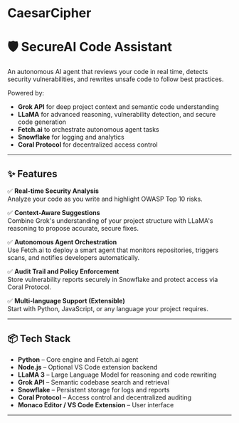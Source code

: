 # CaesarCipher
# 🛡️ SecureAI Code Assistant

An autonomous AI agent that reviews your code in real time, detects security vulnerabilities, and rewrites unsafe code to follow best practices.

Powered by:
- **Grok API** for deep project context and semantic code understanding
- **LLaMA** for advanced reasoning, vulnerability detection, and secure code generation
- **Fetch.ai** to orchestrate autonomous agent tasks
- **Snowflake** for logging and analytics
- **Coral Protocol** for decentralized access control

---

## ✨ Features

✅ **Real-time Security Analysis**  
Analyze your code as you write and highlight OWASP Top 10 risks.

✅ **Context-Aware Suggestions**  
Combine Grok's understanding of your project structure with LLaMA's reasoning to propose accurate, secure fixes.

✅ **Autonomous Agent Orchestration**  
Use Fetch.ai to deploy a smart agent that monitors repositories, triggers scans, and notifies developers automatically.

✅ **Audit Trail and Policy Enforcement**  
Store vulnerability reports securely in Snowflake and protect access via Coral Protocol.

✅ **Multi-language Support (Extensible)**  
Start with Python, JavaScript, or any language your project requires.

---

## 📦 Tech Stack

- **Python** – Core engine and Fetch.ai agent
- **Node.js** – Optional VS Code extension backend
- **LLaMA 3** – Large Language Model for reasoning and code rewriting
- **Grok API** – Semantic codebase search and retrieval
- **Snowflake** – Persistent storage for logs and reports
- **Coral Protocol** – Access control and decentralized auditing
- **Monaco Editor / VS Code Extension** – User interface

---
